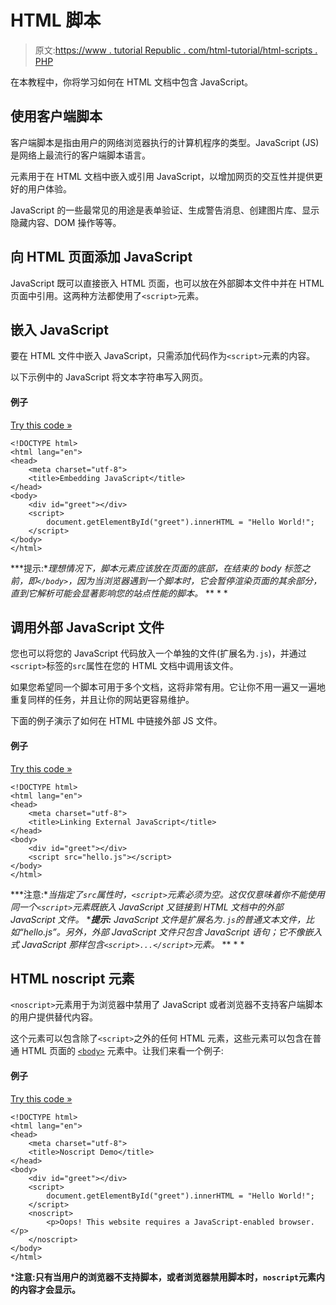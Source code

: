 # HTML 脚本

> 原文:[https://www . tutorial Republic . com/html-tutorial/html-scripts . PHP](https://www.tutorialrepublic.com/html-tutorial/html-scripts.php)

在本教程中，你将学习如何在 HTML 文档中包含 JavaScript。

## 使用客户端脚本

客户端脚本是指由用户的网络浏览器执行的计算机程序的类型。JavaScript (JS)是网络上最流行的客户端脚本语言。

元素用于在 HTML 文档中嵌入或引用 JavaScript，以增加网页的交互性并提供更好的用户体验。

JavaScript 的一些最常见的用途是表单验证、生成警告消息、创建图片库、显示隐藏内容、DOM 操作等等。

## 向 HTML 页面添加 JavaScript

JavaScript 既可以直接嵌入 HTML 页面，也可以放在外部脚本文件中并在 HTML 页面中引用。这两种方法都使用了`<script>`元素。

## 嵌入 JavaScript

要在 HTML 文件中嵌入 JavaScript，只需添加代码作为`<script>`元素的内容。

以下示例中的 JavaScript 将文本字符串写入网页。

#### 例子

[Try this code »](../codelab.php?topic=html&file=embedded-javascript "Try this code using online Editor")

```
<!DOCTYPE html>
<html lang="en">
<head>
    <meta charset="utf-8">
    <title>Embedding JavaScript</title>
</head>
<body>
    <div id="greet"></div>
    <script>
        document.getElementById("greet").innerHTML = "Hello World!";
    </script>
</body>
</html>
```

 ***提示:**理想情况下，脚本元素应该放在页面的底部，在结束的 body 标签之前，即`</body>`，因为当浏览器遇到一个脚本时，它会暂停渲染页面的其余部分，直到它解析可能会显著影响您的站点性能的脚本。*  ** * *

## 调用外部 JavaScript 文件

您也可以将您的 JavaScript 代码放入一个单独的文件(扩展名为`.js`)，并通过`<script>`标签的`src`属性在您的 HTML 文档中调用该文件。

如果您希望同一个脚本可用于多个文档，这将非常有用。它让你不用一遍又一遍地重复同样的任务，并且让你的网站更容易维护。

下面的例子演示了如何在 HTML 中链接外部 JS 文件。

#### 例子

[Try this code »](../codelab.php?topic=html&file=call-external-javascript-file "Try this code using online Editor")

```
<!DOCTYPE html>
<html lang="en">
<head>
    <meta charset="utf-8">
    <title>Linking External JavaScript</title>
</head>
<body>
    <div id="greet"></div>
    <script src="hello.js"></script>
</body>
</html>
```

 ***注意:**当指定了`src`属性时，`<script>`元素必须为空。这仅仅意味着你不能使用同一个`<script>`元素既嵌入 JavaScript 又链接到 HTML 文档中的外部 JavaScript 文件。*  ****提示:** JavaScript 文件是扩展名为`.js`的普通文本文件，比如“hello.js”。另外，外部 JavaScript 文件只包含 JavaScript 语句；它不像嵌入式 JavaScript 那样包含`<script>...</script>`元素。*  ** * *

## HTML noscript 元素

`<noscript>`元素用于为浏览器中禁用了 JavaScript 或者浏览器不支持客户端脚本的用户提供替代内容。

这个元素可以包含除了`<script>`之外的任何 HTML 元素，这些元素可以包含在普通 HTML 页面的 [`<body>`](../html-reference/html-body-tag.php) 元素中。让我们来看一个例子:

#### 例子

[Try this code »](../codelab.php?topic=html&file=define-alternate-content-for-js-disabled-browser "Try this code using online Editor")

```
<!DOCTYPE html>
<html lang="en">
<head>
    <meta charset="utf-8">
    <title>Noscript Demo</title>        
</head>
<body>
    <div id="greet"></div>
    <script>
        document.getElementById("greet").innerHTML = "Hello World!";
    </script>
    <noscript>
        <p>Oops! This website requires a JavaScript-enabled browser.</p>
    </noscript>
</body>
</html>
```

 ***注意:**只有当用户的浏览器不支持脚本，或者浏览器禁用脚本时，`noscript`元素内的内容才会显示。****